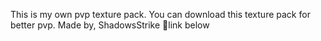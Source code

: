 This is my own pvp texture pack. You can download this texture pack for better pvp. Made by, ShadowsStrike
🔗link below
